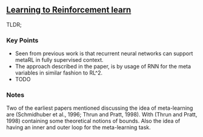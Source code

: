 ## [Learning to Reinforcement learn](https://arxiv.org/pdf/1611.05763.pdf)

TLDR; 

### Key Points
- Seen from previous work is that recurrent neural networks can support metaRL in fully supervised context.
- The approach described in the paper, is by usage of RNN for the meta variables in similar fashion to RL^2.
- TODO

### Notes
Two of the earliest papers mentioned discussing the idea of meta-learning are (Schmidhuber et al., 1996; Thrun and Pratt, 1998). With (Thrun and Pratt, 1998) containing some theoretical notions of bounds. Also the idea of having an inner and outer loop for the meta-learning task.
